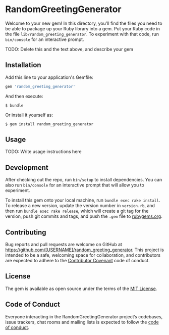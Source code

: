 # RandomGreetingGenerator

Welcome to your new gem! In this directory, you'll find the files you need to be able to package up your Ruby library into a gem. Put your Ruby code in the file `lib/random_greeting_generator`. To experiment with that code, run `bin/console` for an interactive prompt.

TODO: Delete this and the text above, and describe your gem

## Installation

Add this line to your application's Gemfile:

```ruby
gem 'random_greeting_generator'
```

And then execute:

    $ bundle

Or install it yourself as:

    $ gem install random_greeting_generator

## Usage

TODO: Write usage instructions here

## Development

After checking out the repo, run `bin/setup` to install dependencies. You can also run `bin/console` for an interactive prompt that will allow you to experiment.

To install this gem onto your local machine, run `bundle exec rake install`. To release a new version, update the version number in `version.rb`, and then run `bundle exec rake release`, which will create a git tag for the version, push git commits and tags, and push the `.gem` file to [rubygems.org](https://rubygems.org).

## Contributing

Bug reports and pull requests are welcome on GitHub at https://github.com/[USERNAME]/random_greeting_generator. This project is intended to be a safe, welcoming space for collaboration, and contributors are expected to adhere to the [Contributor Covenant](http://contributor-covenant.org) code of conduct.

## License

The gem is available as open source under the terms of the [MIT License](https://opensource.org/licenses/MIT).

## Code of Conduct

Everyone interacting in the RandomGreetingGenerator project’s codebases, issue trackers, chat rooms and mailing lists is expected to follow the [code of conduct](https://github.com/[USERNAME]/random_greeting_generator/blob/master/CODE_OF_CONDUCT.md).
